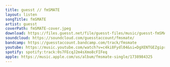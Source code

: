 ```yaml
---
title: guesst // fmSMATE
layout: listen
songTitle: fmSMATE
artist: guesst
coverPath: fmSMATE-cover.jpeg
download: https://files.guesst.net/file/guesst-files/music/guesst-fmSMATE.aif
soundcloud: https://soundcloud.com/guesstaccount/fmsmate/
bandcamp: https://guesstaccount.bandcamp.com/track/fmsmate
youtube: https://music.youtube.com/watch?v=c4ki8Fydl04&si=DgXENTGEZgiprc0X
spotify: spotify:track:0s7FEcqJ2m4sXmo8cFIFeq
apple: https://music.apple.com/us/album/fmsmate-single/1738984325
---
```

